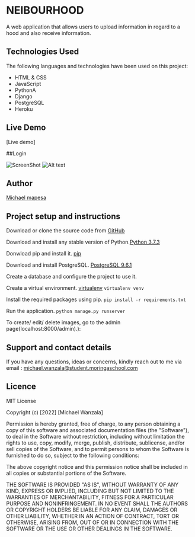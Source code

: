 # NEIBOURHOOD

A web application that allows users to upload information in regard to a hood and also receive information.

## Technologies Used

The following languages and technologies have been used on this project:

- HTML & CSS
- JavaScript
- PythonA
- Django
- PostgreSQL
- Heroku

## Live Demo

[Live demo] 

##Login

![ScreenShot](static/images/neibaback.png)
<img src="/static/images/profile.png" alt="Alt text" title="Optional title">

## Author

[Michael mapesa](https://github.com/Michaelmapesa)

## Project setup and instructions

Download or clone the source code from [GitHub](https://github.com/Michaelmapesa/awwards.git)

Download and install any stable version of Python.[Python 3.7.3](https://www.python.org/downloads/)

Donwload pip and install it. [pip](https://pip.pypa.io/en/stable/)

Download and install PostgreSQL. [PostgreSQL 9.6.1](https://www.postgresql.org/download/)

Create a database and configure the project to use it.

Create a virtual environment. [virtualenv](https://virtualenv.pypa.io/en/stable/)
`virtualenv venv`

Install the required packages using pip.
`pip install -r requirements.txt`

Run the application.
`python manage.py runserver`

To create/ edit/ delete images, go to the admin page(localhost:8000/admin).):

## Support and contact details

If you have any questions, ideas or concerns, kindly reach out to me via email : michael.wanzala@student.moringaschool.com

## Licence

MIT License

Copyright (c) [2022] [Michael Wanzala]

Permission is hereby granted, free of charge, to any person obtaining a copy
of this software and associated documentation files (the "Software"), to deal
in the Software without restriction, including without limitation the rights
to use, copy, modify, merge, publish, distribute, sublicense, and/or sell
copies of the Software, and to permit persons to whom the Software is
furnished to do so, subject to the following conditions:

The above copyright notice and this permission notice shall be included in all
copies or substantial portions of the Software.

THE SOFTWARE IS PROVIDED "AS IS", WITHOUT WARRANTY OF ANY KIND, EXPRESS OR
IMPLIED, INCLUDING BUT NOT LIMITED TO THE WARRANTIES OF MERCHANTABILITY,
FITNESS FOR A PARTICULAR PURPOSE AND NONINFRINGEMENT. IN NO EVENT SHALL THE
AUTHORS OR COPYRIGHT HOLDERS BE LIABLE FOR ANY CLAIM, DAMAGES OR OTHER
LIABILITY, WHETHER IN AN ACTION OF CONTRACT, TORT OR OTHERWISE, ARISING FROM,
OUT OF OR IN CONNECTION WITH THE SOFTWARE OR THE USE OR OTHER DEALINGS IN THE
SOFTWARE.
